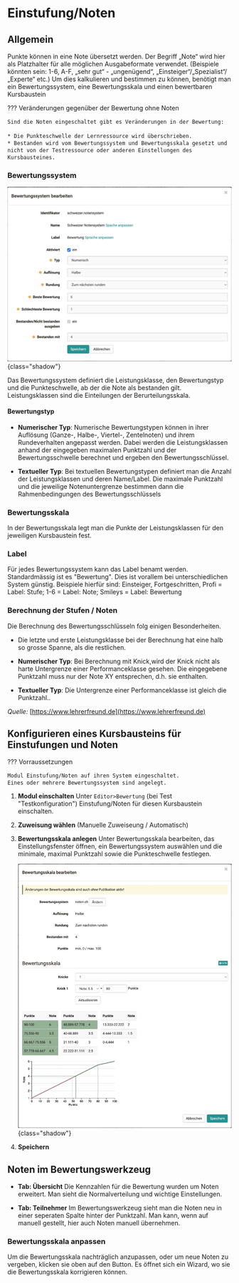 # Einstufung/Noten

## Allgemein

Punkte können in eine Note übersetzt werden.
Der Begriff „Note“ wird hier als Platzhalter für alle möglichen Ausgabeformate verwendet. (Beispiele könnten sein: 1-6, A-F, „sehr gut“ - „ungenügend“, „Einsteiger“/„Spezialist“/„Experte“ etc.) Um dies kalkulieren und bestimmen zu können, benötigt man ein Bewertungssystem, eine Bewertungsskala und einen bewertbaren Kursbaustein

??? Veränderungen gegenüber der Bewertung ohne Noten

    Sind die Noten eingeschaltet gibt es Veränderungen in der Bewertung:
    
    * Die Punkteschwelle der Lernressource wird überschrieben.
    * Bestanden wird vom Bewertungssystem und Bewertungsskala gesetzt und nicht von der Testressource oder anderen Einstellungen des Kursbausteines.

### Bewertungssystem

![beurteilungssystem](assets/gradingsystem_de.jpg){class="shadow"}

Das Bewertungssystem definiert die Leistungsklasse, den Bewertungstyp und die Punkteschwelle, ab der die Note als bestanden gilt. Leistungsklassen sind die Einteilungen der Berurteilungsskala.

#### Bewertungstyp

* **Numerischer Typ**: Numerische Bewertungstypen können in ihrer Auflösung (Ganze-, Halbe-, Viertel-, Zentelnoten) und ihrem Rundeverhalten angepasst werden. Dabei werden die Leistungsklassen anhand der eingegeben maximalen Punktzahl und der Bewertungsschwelle berechnet und ergeben den Bewertungsschlüssel.

* **Textueller Typ**: Bei textuellen Bewertungstypen definiert man die Anzahl der Leistungsklassen und deren Name/Label. Die maximale Punktzahl und die jeweilige Notenuntergrenze bestimmen dann die Rahmenbedingungen des Bewertungsschlüssels

### Bewertungsskala

In der Bewertungsskala legt man die Punkte der Leistungsklassen für den jeweiligen Kursbaustein fest.

### Label

Für jedes Bewertungssystem kann das Label benamt werden. Standardmässig ist es "Bewertung". Dies ist vorallem bei unterschiedlichen System günstig. Beispiele hierfür sind: Einsteiger, Fortgeschritten, Profi = Label: Stufe; 1-6 = Label: Note; Smileys = Label: Bewertung

### Berechnung der Stufen / Noten

Die Berechnung des Bewertungsschlüsseln folg einigen Besonderheiten.

* Die letzte und erste Leistungsklasse bei der Berechnung hat eine halb so grosse Spanne, als die restlichen.

* **Numerischer Typ**: Bei Berechnung mit Knick,wird der Knick nicht als harte Untergrenze einer Performanceklasse gesehen. Die eingegebene Punktzahl muss nur der Note XY entsprechen, d.h. sie enthalten.

* **Textueller Typ**: Die Untergrenze einer Performanceklasse ist gleich die Punktzahl..

*Quelle:* [https://www.lehrerfreund.de](https://www.lehrerfreund.de)

## Konfigurieren eines Kursbausteins für Einstufungen und Noten

??? Vorraussetzungen

    Modul Einstufung/Noten auf ihren System eingeschaltet.
    Eines oder mehrere Bewertungssystem sind angelegt.

1. **Modul einschalten** Unter  `Editor>Bewertung` (bei Test "Testkonfiguration") Einstufung/Noten für diesen Kursbaustein einschalten.
2. **Zuweisung wählen** (Manuelle Zuweiseung / Automatisch)

3. **Bewertungsskala anlegen** Unter Bewertungsskala bearbeiten, das Einstellungsfenster öffnen, ein Bewertungssystem auswählen und die minimale, maximal Punktzahl sowie die Punkteschwelle festlegen.

    ![Bewertungsskala](assets/ratingscale_de.jpg){class="shadow"}

4. **Speichern**

## Noten im Bewertungswerkzeug

* **Tab: Übersicht** Die Kennzahlen für die Bewertung wurden um Noten erweitert. Man sieht die Normalverteilung und wichtige Einstellungen.

* **Tab: Teilnehmer** Im Bewertungswerkzeug sieht man die Noten neu in einer seperaten Spalte hinter der Punktzahl. Man kann, wenn auf manuell gestellt, hier auch Noten manuell übernehmen.

### Bewertungsskala anpassen

Um die Bewertungsskala nachträglich anzupassen, oder um neue Noten zu vergeben, klicken sie oben auf den Button. Es öffnet sich ein Wizard, wo sie die Bewertungsskala korrigieren können.
